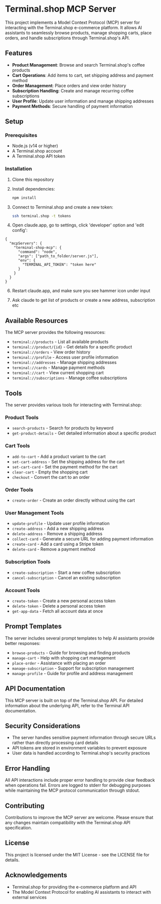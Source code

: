 # Terminal.shop MCP Server

This project implements a Model Context Protocol (MCP) server for interacting with the Terminal.shop e-commerce platform. It allows AI assistants to seamlessly browse products, manage shopping carts, place orders, and handle subscriptions through Terminal.shop's API.

## Features

- **Product Management**: Browse and search Terminal.shop's coffee products
- **Cart Operations**: Add items to cart, set shipping address and payment method
- **Order Management**: Place orders and view order history
- **Subscription Handling**: Create and manage recurring coffee subscriptions
- **User Profile**: Update user information and manage shipping addresses
- **Payment Methods**: Secure handling of payment information

## Setup

### Prerequisites

- Node.js (v14 or higher)
- A Terminal.shop account
- A Terminal.shop API token

### Installation

1. Clone this repository

2. Install dependencies:
   ```bash
   npm install
   ```
4. Connect to Terminal.shop and create a new token:
   ```bash
   ssh terminal.shop -t tokens
   ```

5. Open claude.app, go to settings, click 'developer' option and 'edit config':

```
{
  "mcpServers": {
    "terminal-shop-mcp": {
      "command": "node",
      "args": ["path_to_folder/server.js"],
      "env": {
        "TERMINAL_API_TOKEN": "token here"
      }
    }
  }
}
```

6. Restart claude.app, and make sure you see hammer icon under input

7. Ask claude to get list of products or create a new address, subscription etc

## Available Resources

The MCP server provides the following resources:

- `terminal://products` - List all available products
- `terminal://product/{id}` - Get details for a specific product
- `terminal://orders` - View order history
- `terminal://profile` - Access user profile information
- `terminal://addresses` - Manage shipping addresses
- `terminal://cards` - Manage payment methods
- `terminal://cart` - View current shopping cart
- `terminal://subscriptions` - Manage coffee subscriptions

## Tools

The server provides various tools for interacting with Terminal.shop:

### Product Tools
- `search-products` - Search for products by keyword
- `get-product-details` - Get detailed information about a specific product

### Cart Tools
- `add-to-cart` - Add a product variant to the cart
- `set-cart-address` - Set the shipping address for the cart
- `set-cart-card` - Set the payment method for the cart
- `clear-cart` - Empty the shopping cart
- `checkout` - Convert the cart to an order

### Order Tools
- `create-order` - Create an order directly without using the cart

### User Management Tools
- `update-profile` - Update user profile information
- `create-address` - Add a new shipping address
- `delete-address` - Remove a shipping address
- `collect-card` - Generate a secure URL for adding payment information
- `create-card` - Add a card using a Stripe token
- `delete-card` - Remove a payment method

### Subscription Tools
- `create-subscription` - Start a new coffee subscription
- `cancel-subscription` - Cancel an existing subscription

### Account Tools
- `create-token` - Create a new personal access token
- `delete-token` - Delete a personal access token
- `get-app-data` - Fetch all account data at once

## Prompt Templates

The server includes several prompt templates to help AI assistants provide better responses:

- `browse-products` - Guide for browsing and finding products
- `manage-cart` - Help with shopping cart management
- `place-order` - Assistance with placing an order
- `manage-subscription` - Support for subscription management
- `manage-profile` - Guide for profile and address management

## API Documentation

This MCP server is built on top of the Terminal.shop API. For detailed information about the underlying API, refer to the Terminal API documentation.

## Security Considerations

- The server handles sensitive payment information through secure URLs rather than directly processing card details
- API tokens are stored in environment variables to prevent exposure
- User data is handled according to Terminal.shop's security practices

## Error Handling

All API interactions include proper error handling to provide clear feedback when operations fail. Errors are logged to stderr for debugging purposes while maintaining the MCP protocol communication through stdout.

## Contributing

Contributions to improve the MCP server are welcome. Please ensure that any changes maintain compatibility with the Terminal.shop API specification.

## License

This project is licensed under the MIT License - see the LICENSE file for details.

## Acknowledgements

- Terminal.shop for providing the e-commerce platform and API
- The Model Context Protocol for enabling AI assistants to interact with external services
